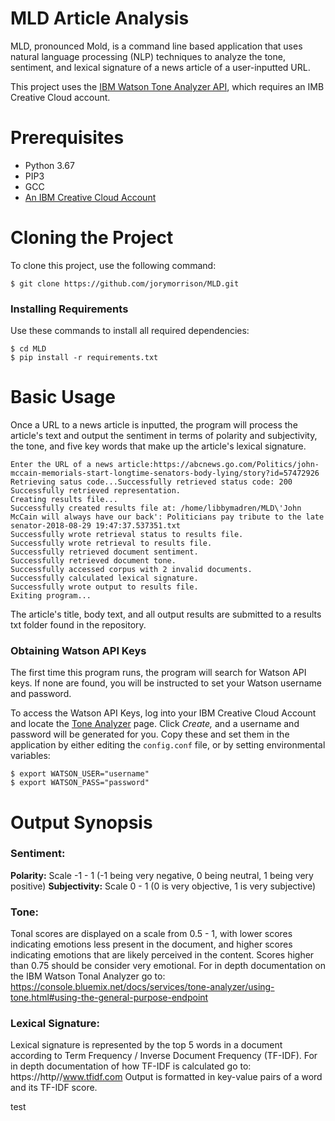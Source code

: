 # MLD Article Analysis

MLD, pronounced Mold, is a command line based application that uses natural language processing (NLP) techniques to analyze the tone, sentiment, and lexical signature of a news article of a user-inputted URL.

This project uses the [IBM Watson Tone Analyzer API](https://www.ibm.com/watson/services/tone-analyzer/), which requires an IMB Creative Cloud account.

# Prerequisites
* Python 3.67
* PIP3
* GCC
* [An IBM Creative Cloud Account](https://console.bluemix.net/registration/?target=/catalog/%3fcategory=watson&cm_mmc=Earned-_-Watson+Core+-+Platform-_-WW_WW-_-intercom&cm_mmca1=000000OF&cm_mmca2=10000409&&cm_mc_uid=27843925725315299422843&cm_mc_sid_50200000=54807401535555236296&cm_mc_sid_52640000=27596621535555236301)

# Cloning the Project
To clone this project, use the following command:
```
$ git clone https://github.com/jorymorrison/MLD.git
```
### Installing Requirements
Use these commands to install all required dependencies:
```
$ cd MLD
$ pip install -r requirements.txt
```

# Basic Usage
Once a URL to a news article is inputted, the program will process the article's text and output the sentiment in terms of polarity and subjectivity, the tone, and five key words that make up the article's lexical signature.

```
Enter the URL of a news article:https://abcnews.go.com/Politics/john-mccain-memorials-start-longtime-senators-body-lying/story?id=57472926
Retrieving satus code...Successfully retrieved status code: 200
Successfully retrieved representation.
Creating results file...
Successfully created results file at: /home/libbymadren/MLD\'John McCain will always have our back': Politicians pay tribute to the late senator-2018-08-29 19:47:37.537351.txt
Successfully wrote retrieval status to results file.
Successfully wrote retrieval to results file.
Successfully retrieved document sentiment.
Successfully retrieved document tone.
Successfully accessed corpus with 2 invalid documents.
Successfully calculated lexical signature.
Successfully wrote output to results file.
Exiting program...
```
The article's title, body text, and all output results are submitted to a results txt folder found in the repository.

### Obtaining Watson API Keys

The first time this program runs, the program will search for Watson API keys. If none are found, you will be instructed to set your Watson username and password. 

To access the Watson API Keys, log into your IBM Creative Cloud Account and locate the [Tone Analyzer](https://console.bluemix.net/catalog/services/tone-analyzer?hideTours=true&cm_mmc=-_-Watson+Core_Watson+Core+-+Platform-_-WW_WW-_-wdc-ref&cm_mmca1=000000OF&cm_mmca2=10000409) page. Click *Create,* and a username and password will be generated for you. Copy these and set them in the application by either editing the ` config.conf ` file, or by setting environmental variables:
```
$ export WATSON_USER="username"
$ export WATSON_PASS="password"
```



# Output Synopsis
### Sentiment:
**Polarity:** Scale -1 - 1 (-1 being very negative, 0 being neutral, 1 being very positive)
**Subjectivity:** Scale 0 - 1 (0 is very objective, 1 is very subjective)

### Tone:
Tonal scores are displayed on a scale from 0.5 - 1, with lower scores indicating emotions less present in the document, and higher scores indicating emotions that are likely perceived in the content. Scores higher than 0.75 should be consider very emotional.
For in depth documentation on the IBM Watson Tonal Analyzer go to: https://console.bluemix.net/docs/services/tone-analyzer/using-tone.html#using-the-general-purpose-endpoint

### Lexical Signature:
Lexical signature is represented by the top 5 words in a document according to Term Frequency / Inverse Document Frequency (TF-IDF). 
For in depth documentation of how TF-IDF is calculated go to: https://http//www.tfidf.com
Output is formatted in key-value pairs of a word and its TF-IDF score.

test

